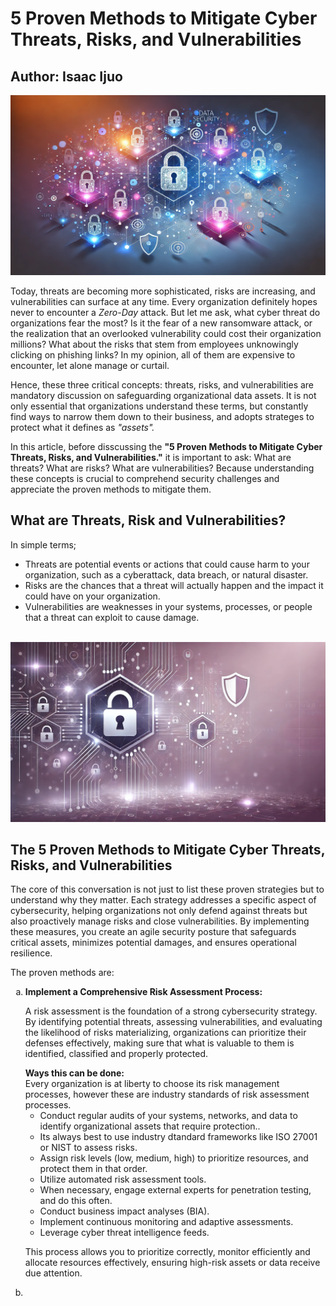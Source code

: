<html>
<html lang="en">
<head>
    <meta charset="UTF-8">
    <meta name="viewport" content="width=device-width, initial-scale=1.0">
    <meta name="Isaac Ijuo">
    <meta name="5 Proven Methods to Mitigate Cyber Threats, Risks, and  Vulnerabilities">
</head>
<body>
<h1>5 Proven Methods to Mitigate Cyber Threats, Risks, and  Vulnerabilities</h1>
<h2> Author: Isaac Ijuo </h2>
<img src="/Images/vulnerabilties.jpeg">
<p>
Today, threats are becoming more sophisticated, risks are increasing, and vulnerabilities can surface at any time. Every organization definitely hopes never to encounter a <em>Zero-Day</em> attack. But let me ask, what cyber threat do organizations fear the most?  Is it the fear of a new ransomware attack, or the realization that an overlooked vulnerability could cost their organization millions? What about the risks that stem from employees unknowingly clicking on phishing links? In my opinion, all of them are expensive to encounter, let alone manage or curtail. <br> 

Hence, these three critical concepts: threats, risks, and vulnerabilities are mandatory discussion on safeguarding organizational data assets. It is not only essential that organizations understand these terms, but constantly find ways to narrow them down to their business, and adopts strateges to protect what it defines as <em>"assets".</em><br>

In this article, before disscussing the <b>"5 Proven Methods to Mitigate Cyber Threats, Risks, and  Vulnerabilities."</b> it is important to ask: What are threats? What are risks? What are vulnerabilities? Because understanding these concepts is crucial to comprehend security challenges and appreciate the proven methods to mitigate them. <br>
</p>
<h2> What are Threats, Risk and Vulnerabilities?</h2>
<p> In simple terms; 

- Threats are potential events or actions that could cause harm to your organization, such as a cyberattack, data breach, or natural disaster.
- Risks are the chances that a threat will actually happen and the impact it could have on your organization.
- Vulnerabilities are weaknesses in your systems, processes, or people that a threat can exploit to cause damage.
<br><br>
<img src="/Images/cyberthreat.jpeg">

<h2>The 5 Proven Methods to Mitigate Cyber Threats, Risks, and Vulnerabilities</h2>
<p> The core of this conversation is not just to list these proven strategies but to understand why they matter. Each strategy addresses a specific aspect of cybersecurity, helping organizations not only defend against threats but also proactively manage risks and close vulnerabilities. By implementing these measures, you create an agile security posture that safeguards critical assets, minimizes potential damages, and ensures operational resilience.</p> 

The proven methods are:

<ol type="a">
<li><b>Implement a Comprehensive Risk Assessment Process: </b>
<p> 
A risk assessment is the foundation of a strong cybersecurity strategy. By identifying potential threats, assessing vulnerabilities, and evaluating the likelihood of risks materializing, organizations can prioritize their defenses effectively, making sure that what is valuable to them is identified, classified and properly protected.
</p>
<b> Ways this can be done:</b><br>
Every organization is at liberty to choose its risk management processes, however these are industry standards of risk assessment processes.

- Conduct regular audits of your systems, networks, and data to identify organizational assets that require protection..
- Its always best to use industry dtandard frameworks like ISO 27001 or NIST to assess risks.
- Assign risk levels (low, medium, high) to prioritize resources, and protect them in that order. 
- Utilize automated risk assessment tools.
- When necessary, engage external experts for penetration testing, and do this often.
- Conduct business impact analyses (BIA).
- Implement continuous monitoring and adaptive assessments.
- Leverage cyber threat intelligence feeds.<br>

This process allows you to prioritize correctly, monitor efficiently and allocate resources effectively, ensuring high-risk assets or data receive due attention.
</li>
<li>

</ol>

</body>
</html>